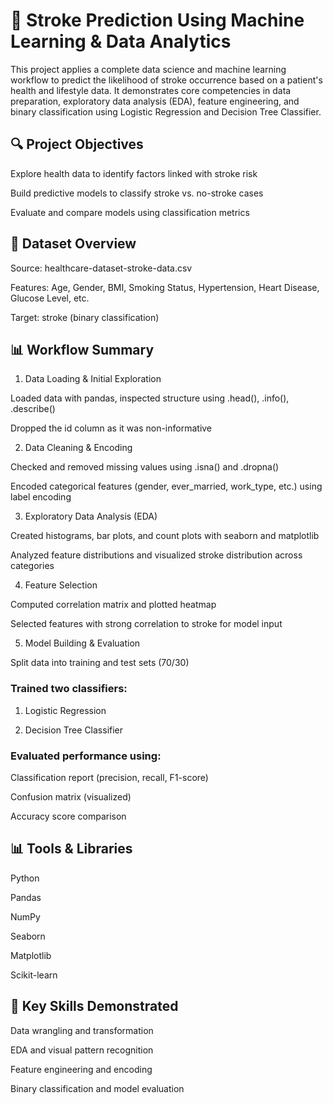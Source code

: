 # 🧠 Stroke Prediction Using Machine Learning & Data Analytics

This project applies a complete data science and machine learning workflow to predict the likelihood of stroke occurrence based on a patient's health and lifestyle data. It demonstrates core competencies in data preparation, exploratory data analysis (EDA), feature engineering, and binary classification using Logistic Regression and Decision Tree Classifier.

## 🔍 Project Objectives

Explore health data to identify factors linked with stroke risk

Build predictive models to classify stroke vs. no-stroke cases

Evaluate and compare models using classification metrics

## 📃 Dataset Overview

Source: healthcare-dataset-stroke-data.csv

Features: Age, Gender, BMI, Smoking Status, Hypertension, Heart Disease, Glucose Level, etc.

Target: stroke (binary classification)

## 📊 Workflow Summary

1. Data Loading & Initial Exploration

Loaded data with pandas, inspected structure using .head(), .info(), .describe()

Dropped the id column as it was non-informative

2. Data Cleaning & Encoding

Checked and removed missing values using .isna() and .dropna()

Encoded categorical features (gender, ever_married, work_type, etc.) using label encoding

3. Exploratory Data Analysis (EDA)

Created histograms, bar plots, and count plots with seaborn and matplotlib

Analyzed feature distributions and visualized stroke distribution across categories

4. Feature Selection

Computed correlation matrix and plotted heatmap

Selected features with strong correlation to stroke for model input

5. Model Building & Evaluation

Split data into training and test sets (70/30)

### Trained two classifiers:

1. Logistic Regression

2. Decision Tree Classifier

### Evaluated performance using:

Classification report (precision, recall, F1-score)

Confusion matrix (visualized)

Accuracy score comparison

## 📊 Tools & Libraries

Python

Pandas

NumPy

Seaborn

Matplotlib

Scikit-learn

## 💼 Key Skills Demonstrated

Data wrangling and transformation

EDA and visual pattern recognition

Feature engineering and encoding

Binary classification and model evaluation

